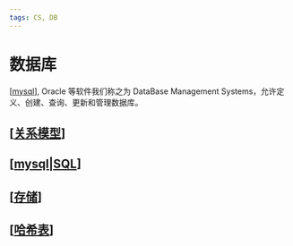```yaml
---
tags: CS, DB
---
```

# 数据库

[[mysql]], Oracle 等软件我们称之为 DataBase Management Systems，允许定义、创建、查询、更新和管理数据库。

## [[关系模型]]

## [[mysql|SQL]]

## [[存储]]

## [[哈希表]]

[//begin]: # "Autogenerated link references for markdown compatibility"
[mysql]: mysql.md "mysql"
[关系模型]: 关系模型.md "关系模型"
[mysql|SQL]: mysql.md "mysql"
[存储]: 存储.md "存储设备"
[哈希表]: ../algorithm/哈希表.md "哈希表"
[//end]: # "Autogenerated link references"
